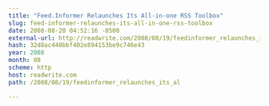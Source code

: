 ```yaml
---
title: "Feed.Informer Relaunches Its All-in-one RSS Toolbox"
slug: feed-informer-relaunches-its-all-in-one-rss-toolbox
date: 2008-08-20 04:52:16 -0500
external-url: http://readwrite.com/2008/08/19/feedinformer_relaunches_its_al
hash: 32d8ac440bbf402e894153be9c746e43
year: 2008
month: 08
scheme: http
host: readwrite.com
path: /2008/08/19/feedinformer_relaunches_its_al

---
```



